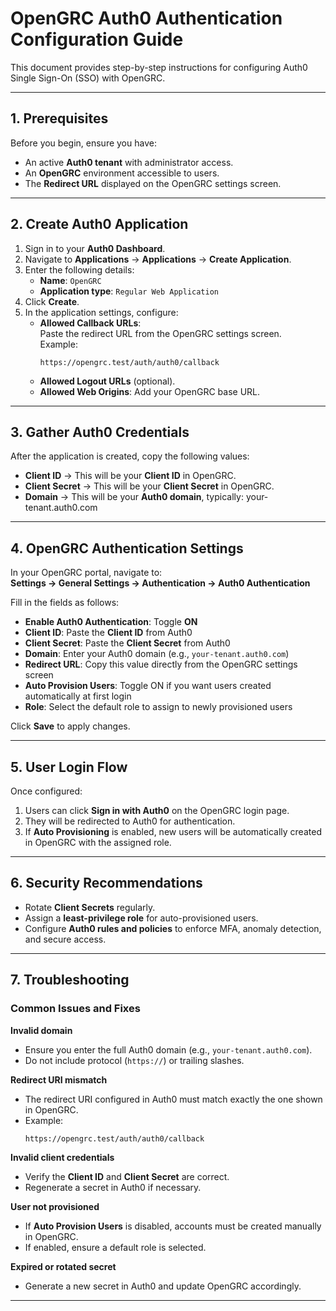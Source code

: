 # OpenGRC Auth0 Authentication Configuration Guide

This document provides step-by-step instructions for configuring Auth0 Single Sign-On (SSO) with OpenGRC.

---

## 1. Prerequisites

Before you begin, ensure you have:

- An active **Auth0 tenant** with administrator access.
- An **OpenGRC** environment accessible to users.
- The **Redirect URL** displayed on the OpenGRC settings screen.

---

## 2. Create Auth0 Application

1. Sign in to your **Auth0 Dashboard**.
2. Navigate to **Applications** → **Applications** → **Create Application**.
3. Enter the following details:
   - **Name**: `OpenGRC`
   - **Application type**: `Regular Web Application`
4. Click **Create**.
5. In the application settings, configure:
   - **Allowed Callback URLs**:  
     Paste the redirect URL from the OpenGRC settings screen.  
     Example:  
     ```
     https://opengrc.test/auth/auth0/callback
     ```
   - **Allowed Logout URLs** (optional).
   - **Allowed Web Origins**: Add your OpenGRC base URL.

---

## 3. Gather Auth0 Credentials

After the application is created, copy the following values:

- **Client ID** → This will be your **Client ID** in OpenGRC.
- **Client Secret** → This will be your **Client Secret** in OpenGRC.
- **Domain** → This will be your **Auth0 domain**, typically:  your-tenant.auth0.com

---

## 4. OpenGRC Authentication Settings

In your OpenGRC portal, navigate to:  
**Settings → General Settings → Authentication → Auth0 Authentication**

Fill in the fields as follows:

- **Enable Auth0 Authentication**: Toggle **ON**
- **Client ID**: Paste the **Client ID** from Auth0
- **Client Secret**: Paste the **Client Secret** from Auth0
- **Domain**: Enter your Auth0 domain (e.g., `your-tenant.auth0.com`)
- **Redirect URL**: Copy this value directly from the OpenGRC settings screen
- **Auto Provision Users**: Toggle ON if you want users created automatically at first login
- **Role**: Select the default role to assign to newly provisioned users

Click **Save** to apply changes.

---

## 5. User Login Flow

Once configured:

1. Users can click **Sign in with Auth0** on the OpenGRC login page.
2. They will be redirected to Auth0 for authentication.
3. If **Auto Provisioning** is enabled, new users will be automatically created in OpenGRC with the assigned role.

---

## 6. Security Recommendations

- Rotate **Client Secrets** regularly.
- Assign a **least-privilege role** for auto-provisioned users.
- Configure **Auth0 rules and policies** to enforce MFA, anomaly detection, and secure access.

---

## 7. Troubleshooting

### Common Issues and Fixes

**Invalid domain**
- Ensure you enter the full Auth0 domain (e.g., `your-tenant.auth0.com`).
- Do not include protocol (`https://`) or trailing slashes.

**Redirect URI mismatch**
- The redirect URI configured in Auth0 must match exactly the one shown in OpenGRC.
- Example:  
  ```
  https://opengrc.test/auth/auth0/callback
  ```

**Invalid client credentials**
- Verify the **Client ID** and **Client Secret** are correct.
- Regenerate a secret in Auth0 if necessary.

**User not provisioned**
- If **Auto Provision Users** is disabled, accounts must be created manually in OpenGRC.
- If enabled, ensure a default role is selected.

**Expired or rotated secret**
- Generate a new secret in Auth0 and update OpenGRC accordingly.

---

